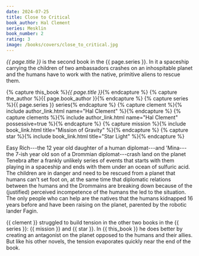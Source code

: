 ```yaml
---
date: 2024-07-25
title: Close to Critical
book_author: Hal Clement
series: Mesklin
book_number: 2
rating: 3
image: /books/covers/close_to_critical.jpg
---
```


<cite class="book-title">{{ page.title }}</cite> is the second book in the
<span class="book-series">{{ page.series }}</span>. In it a spaceship carrying
the children of two ambassadors crashes on an inhospitable planet and the
humans have to work with the native, primitive aliens to rescue them.

{% capture this_book %}<cite class="book-title">{{ page.title }}</cite>{% endcapture %}
{% capture the_author %}<span class="author-name">{{ page.book_author }}</span>{% endcapture %}
{% capture series %}<span class="book-series">{{ page.series }}</span> series{% endcapture %}
{% capture clement %}{% include author_link.html name="Hal Clement" %}{% endcapture %}
{% capture clements %}{% include author_link.html name="Hal Clement" possessive=true %}{% endcapture %}
{% capture mission %}{% include book_link.html title="Mission of Gravity" %}{% endcapture %}
{% capture star %}{% include book_link.html title="Star Light" %}{% endcapture %}

Easy Rich---the 12 year old daughter of a human diplomat---and 'Mina---the
7-ish year old son of a Drommian diplomat---crash land on the planet Tenebra
after a frankly unlikely series of events that starts with them playing in a
spaceship and ends with them under an ocean of sulfuric acid. The children are
in danger and need to be rescued from a planet that humans can't set foot on,
at the same time that diplomatic relations between the humans and the
Drommains are breaking down because of the (justified) perceived incompetence
of the humans the led to the situation. The only people who can help are the
natives that the humans kidnapped 16 years before and have been raising on the
planet, parented by the robotic lander Fagin.

{{ clement }} struggled to build tension in the other two books in the {{
series }}: {{ mission }} and {{ star }}. In {{ this_book }} he does better by
creating an antagonist on the planet opposed to the humans and their allies.
But like his other novels, the tension evaporates quickly near the end of the
book.
